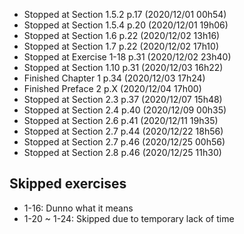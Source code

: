 - Stopped at Section 1.5.2   p.17  (2020/12/01 00h54)
- Stopped at Section 1.5.4   p.20  (2020/12/01 19h06)
- Stopped at Section 1.6     p.22  (2020/12/02 13h16)
- Stopped at Section 1.7     p.22  (2020/12/02 17h10)
- Stopped at Exercise 1-18   p.31  (2020/12/02 23h40)
- Stopped at Section 1.10    p.31  (2020/12/03 16h22)
- Finished   Chapter 1       p.34  (2020/12/03 17h24)
- Finished   Preface 2       p.X   (2020/12/04 17h00)
- Stopped at Section 2.3     p.37  (2020/12/07 15h48)
- Stopped at Section 2.4     p.40  (2020/12/09 00h35)
- Stopped at Section 2.6     p.41  (2020/12/11 19h35)
- Stopped at Section 2.7     p.44  (2020/12/22 18h56)
- Stopped at Section 2.7     p.46  (2020/12/25 00h56)
- Stopped at Section 2.8     p.46  (2020/12/25 11h30)


## Skipped exercises
- 1-16: Dunno what it means
- 1-20 ~ 1-24: Skipped due to temporary lack of time

